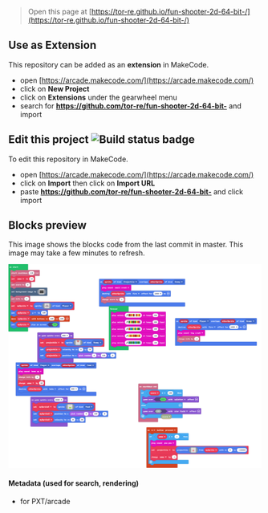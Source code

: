  


> Open this page at [https://tor-re.github.io/fun-shooter-2d-64-bit-/](https://tor-re.github.io/fun-shooter-2d-64-bit-/)

## Use as Extension

This repository can be added as an **extension** in MakeCode.

* open [https://arcade.makecode.com/](https://arcade.makecode.com/)
* click on **New Project**
* click on **Extensions** under the gearwheel menu
* search for **https://github.com/tor-re/fun-shooter-2d-64-bit-** and import

## Edit this project ![Build status badge](https://github.com/tor-re/fun-shooter-2d-64-bit-/workflows/MakeCode/badge.svg)

To edit this repository in MakeCode.

* open [https://arcade.makecode.com/](https://arcade.makecode.com/)
* click on **Import** then click on **Import URL**
* paste **https://github.com/tor-re/fun-shooter-2d-64-bit-** and click import

## Blocks preview

This image shows the blocks code from the last commit in master.
This image may take a few minutes to refresh.

![A rendered view of the blocks](https://github.com/tor-re/fun-shooter-2d-64-bit-/raw/master/.github/makecode/blocks.png)

#### Metadata (used for search, rendering)

* for PXT/arcade
<script src="https://makecode.com/gh-pages-embed.js"></script><script>makeCodeRender("{{ site.makecode.home_url }}", "{{ site.github.owner_name }}/{{ site.github.repository_name }}");</script>
